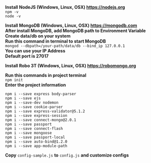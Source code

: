 **Install NodeJS (Windows, Linux, OSX) https://nodejs.org** \
```npm -v```\
```node -v```

**Install MongoDB (Windows, Linux, OSX) https://mongodb.com** \
**After install MongoDB, add MongoDB path to Environment Variable**\
**Create data/db on your system**\
**Run this command in terminal to start MongoDB**\
```mongod --dbpath=/your-path/data/db --bind_ip 127.0.0.1```\
**You can use your IP Address**\
**Default port is 27017**

**Install Robo 3T (Windows, Linux, OSX) https://robomongo.org** 

**Run this commands in project terminal**\
```npm init```\
**Enter the project information**

```npm i --save express body-parser```\
```npm i --save ejs```\
```npm i --save-dev nodemon```\
```npm i --save cookie-parser```\
```npm i --save express-validator@5.1.2```\
```npm i --save express-session```\
```npm i --save connect-mongo@2.0.1```\
```npm i --save passport```\
```npm i --save connect-flash```\
```npm i --save mongoose```\
```npm i --save passport-local```\
```npm i --save auto-bind@1.2.0```\
```npm i --save app-module-path```

**Copy** ```config-sample.js``` **to** ```config.js``` **and customize configs**